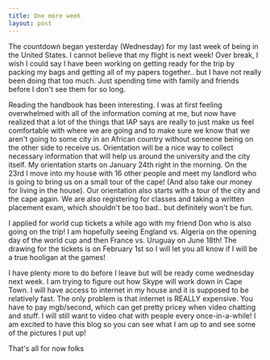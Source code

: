 ```yaml
---
title: One more week
layout: post
---
```


The countdown began yesterday (Wednesday) for my last week of being in the United States. I cannot believe that my flight is next week! Over break, I wish I could say I have been working on getting ready for the trip by packing my bags and getting all of my papers together.. but I have not really been doing that too much. Just spending time with family and friends before I don't see them for so long. 

Reading the handbook has been interesting. I was at first feeling overwhelmed with all of the information coming at me, but now have realized that a lot of the things that IAP says are really to just make us feel comfortable with where we are going and to make sure we know that we aren't going to some city in an African country without someone being on the other side to receive us. Orientation will be a nice way to collect necessary information that will help us around the university and the city itself. My orientation starts on January 24th right in the morning. On the 23rd I move into my house with 16 other people and meet my landlord who is going to bring us on a small tour of the cape! (And also take our money for living in the house). Our orientation also starts with a tour of the city and the cape again. We are also registering for classes and taking a written placement exam, which shouldn't be too bad.. but definitely won't be fun. 

I applied for world cup tickets a while ago with my friend Don who is also going on the trip! I am hopefully seeing England vs. Algeria on the opening day of the world cup and then France vs. Uruguay on June 18th! The drawing for the tickets is on February 1st so I will let you all know if I will be a true hooligan at the games! 

I have plenty more to do before I leave but will be ready come wednesday next week. I am trying to figure out how Skype will work down in Cape Town. I will have access to internet in my house and it is supposed to be relatively fast. The only problem is that internet is REALLY expensive. You have to pay mgb/second, which can get pretty pricey when video chatting and stuff. I will still want to video chat with people every once-in-a-while! I am excited to have this blog so you can see what I am up to and see some of the pictures I put up! 

That's all for now folks